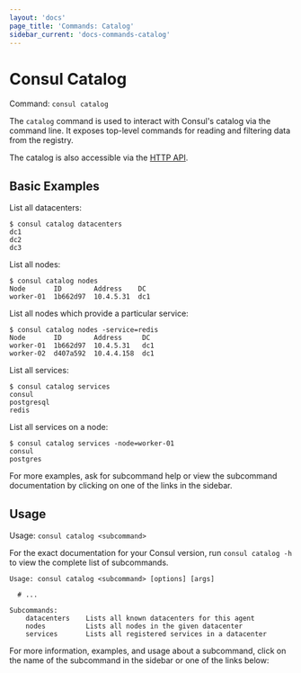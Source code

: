 ```yaml
---
layout: 'docs'
page_title: 'Commands: Catalog'
sidebar_current: 'docs-commands-catalog'
---
```


# Consul Catalog

Command: `consul catalog`

The `catalog` command is used to interact with Consul's catalog via the command
line. It exposes top-level commands for reading and filtering data from the
registry.

The catalog is also accessible via the [HTTP API](/api/catalog.html).

## Basic Examples

List all datacenters:

```text
$ consul catalog datacenters
dc1
dc2
dc3
```

List all nodes:

```text
$ consul catalog nodes
Node       ID        Address    DC
worker-01  1b662d97  10.4.5.31  dc1
```

List all nodes which provide a particular service:

```text
$ consul catalog nodes -service=redis
Node       ID        Address     DC
worker-01  1b662d97  10.4.5.31   dc1
worker-02  d407a592  10.4.4.158  dc1
```

List all services:

```text
$ consul catalog services
consul
postgresql
redis
```

List all services on a node:

```text
$ consul catalog services -node=worker-01
consul
postgres
```

For more examples, ask for subcommand help or view the subcommand documentation
by clicking on one of the links in the sidebar.

## Usage

Usage: `consul catalog <subcommand>`

For the exact documentation for your Consul version, run `consul catalog -h` to
view the complete list of subcommands.

```text
Usage: consul catalog <subcommand> [options] [args]

  # ...

Subcommands:
    datacenters    Lists all known datacenters for this agent
    nodes          Lists all nodes in the given datacenter
    services       Lists all registered services in a datacenter
```

For more information, examples, and usage about a subcommand, click on the name
of the subcommand in the sidebar or one of the links below:
